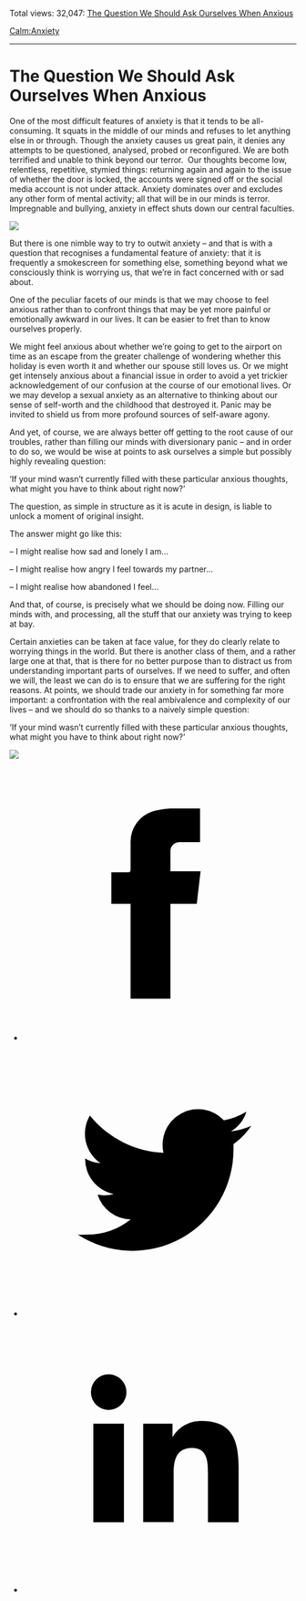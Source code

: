 Total views: 32,047: [The Question We Should Ask Ourselves When Anxious](https://www.theschooloflife.com/thebookoflife/the-question-we-should-ask-ourselves-when-anxious/)

[Calm:](https://www.theschooloflife.com/thebookoflife/category/calm/)[Anxiety](https://www.theschooloflife.com/thebookoflife/category/calm/anxiety/)

* * *

# The Question We Should Ask Ourselves When Anxious
<style>
						.alignnone {
  display: block;
  margin-left: auto;
  margin-right: auto;
  align: center:
}

.addtoany_share_save_container {
display:none;
}

.wp-block-image {
		display: block;
  margin-left: auto;
  margin-right: auto;
  width: 50%;
}

.aligncenter {
display: block;
  margin-left: auto;
  margin-right: auto;
  align: center:
}

@media only screen and (max-width: 500px) {
  .wp-block-image {
		display: block;
  margin-left: auto;
  margin-right: auto;
  width: 100%;
} }

h1 {max-width: 600px !important;
}
.s18-single-post .content-area .site-main article .post-cat-header-display + .old-wrapper p {
    font-size: 1.200em
}
						</style>

One of the most difficult features of anxiety is that it tends to be all-consuming. It squats in the middle of our minds and refuses to let anything else in or through. Though the anxiety causes us great pain, it denies any attempts to be questioned, analysed, probed or reconfigured. We are both terrified and unable to think beyond our terror. &nbsp;Our thoughts become low, relentless, repetitive, stymied things: returning again and again to the issue of whether the door is locked, the accounts were signed off or the social media account is not under attack. Anxiety dominates over and excludes any other form of mental activity; all that will be in our minds is terror. Impregnable and bullying, anxiety in effect shuts down our central faculties.

![](https://www.theschooloflife.com/thebookoflife/wp-content/uploads/2019/02/Skull.jpg)

But there is one nimble way to try to outwit anxiety – and that is with a question that recognises a fundamental feature of anxiety: that it is frequently a smokescreen for something else, something beyond what we consciously think is worrying us, that we’re in fact concerned with or sad about.

One of the peculiar facets of our minds is that we may choose to feel anxious rather than to confront things that may be yet more painful or emotionally awkward in our lives. It can be easier to fret than to know ourselves properly.

We might feel anxious about whether we’re going to get to the airport on time as an escape from the greater challenge of wondering whether this holiday is even worth it and whether our spouse still loves us. Or we might get intensely anxious about a financial issue in order to avoid a yet trickier acknowledgement of our confusion at the course of our emotional lives. Or we may develop a sexual anxiety as an alternative to thinking about our sense of self-worth and the childhood that destroyed it. Panic may be invited to shield us from more profound sources of self-aware agony.

And yet, of course, we are always better off getting to the root cause of our troubles, rather than filling our minds with diversionary panic – and in order to do so, we would be wise at points to ask ourselves a simple but possibly highly revealing question:

‘If your mind wasn’t currently filled with these particular anxious thoughts, what might you have to think about right now?’

The question, as simple in structure as it is acute in design, is liable to unlock a moment of original insight.

The answer might go like this:

– I might realise how sad and lonely I am…

– I might realise how angry I feel towards my partner…

– I might realise how abandoned I feel…

And that, of course, is precisely what we should be doing now. Filling our minds with, and processing, all the stuff that our anxiety was trying to keep at bay.

Certain anxieties can be taken at face value, for they do clearly relate to worrying things in the world. But there is another class of them, and a rather large one at that, that is there for no better purpose than to distract us from understanding important parts of ourselves. If we need to suffer, and often we will, the least we can do is to ensure that we are suffering for the right reasons. At points, we should trade our anxiety in for something far more important: a confrontation with the real ambivalence and complexity of our lives – and we should do so thanks to a naively simple question:

‘If your mind wasn’t currently filled with these particular anxious thoughts, what might you have to think about right now?’

[![](https://img.youtube.com/vi/D8Gc6_S6i0k/0.jpg)](https://www.youtube.com/embed/D8Gc6_S6i0k '')
<style>
    .iframe-class { display: block !important; }
</style>

- [<svg xmlns="http://www.w3.org/2000/svg" viewbox="0 0 26 26"><title>Facebook</title>
                    <g>
                        <path d="M8.38,10H9.92c.2,0,.29,0,.29-.28,0-.82,0-1.64,0-2.46a3.05,3.05,0,0,1,2.57-3.15A7.22,7.22,0,0,1,14,3.95c.86,0,1.71,0,2.57,0h.25v3.2h-2A.85.85,0,0,0,14,8c0,.62,0,1.24,0,1.91h2.87L16.51,13H14v9H10.21V13H8.38Z"></path>
                    </g>
                </svg>](http://www.facebook.com/sharer/sharer.php?u=https://www.theschooloflife.com/thebookoflife/the-question-we-should-ask-ourselves-when-anxious/)
- [<svg xmlns="http://www.w3.org/2000/svg" viewbox="0 0 26 26"><title>Twitter</title>
                    <path d="M21.69,7.9a6.75,6.75,0,0,1-1.94.53,3.39,3.39,0,0,0,1.48-1.87,6.76,6.76,0,0,1-2.14.82,3.38,3.38,0,0,0-5.75,3.08,9.59,9.59,0,0,1-7-3.53,3.38,3.38,0,0,0,1,4.51A3.36,3.36,0,0,1,5.89,11v0A3.38,3.38,0,0,0,8.6,14.37a3.39,3.39,0,0,1-1.53.06,3.38,3.38,0,0,0,3.15,2.35A6.78,6.78,0,0,1,6,18.22a6.87,6.87,0,0,1-.81,0A9.6,9.6,0,0,0,20,10.08q0-.22,0-.44A6.86,6.86,0,0,0,21.69,7.9Z"></path>
                </svg>](http://twitter.com/share?url=https://www.theschooloflife.com/thebookoflife/the-question-we-should-ask-ourselves-when-anxious/&text=&via=theschooloflife)
- [<svg xmlns="http://www.w3.org/2000/svg" viewbox="0 0 26 26"><title>LinkedIn</title>
<path class="cls-2" d="M6.67,10H9.58v9.36H6.67ZM8.13,5.32A1.69,1.69,0,1,1,6.44,7,1.69,1.69,0,0,1,8.13,5.32"></path><path class="cls-2" d="M11.41,10H14.2v1.28h0A3.06,3.06,0,0,1,17,9.75c2.95,0,3.49,1.94,3.49,4.46v5.14H17.57V14.79c0-1.09,0-2.48-1.51-2.48s-1.75,1.18-1.75,2.4v4.63H11.41Z"></path></svg>](https://www.linkedin.com/shareArticle?mini=true&url=https://www.theschooloflife.com/thebookoflife/the-question-we-should-ask-ourselves-when-anxious/)
